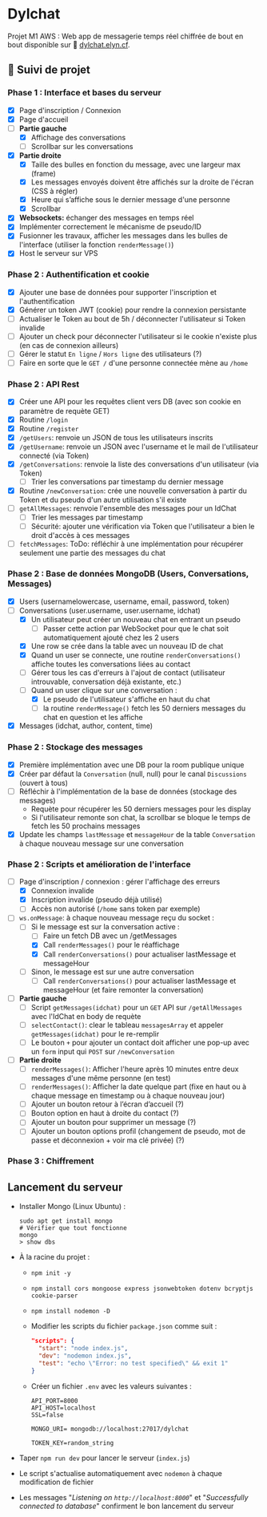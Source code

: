 # Dylchat

Projet M1 AWS : Web app de messagerie temps réel chiffrée de bout en bout disponible sur 🔗 [dylchat.elyn.cf](https://dylchat.elyn.cf).

## 🚧 Suivi de projet

### Phase 1 : Interface et bases du serveur

- [x] Page d'inscription / Connexion
- [x] Page d'accueil
- [ ] **Partie gauche**
  - [x] Affichage des conversations
  - [ ] Scrollbar sur les conversations
- [x] **Partie droite**
  - [x] Taille des bulles en fonction du message, avec une largeur max (frame)
  - [x] Les messages envoyés doivent être affichés sur la droite de l'écran (CSS à régler)
  - [x] Heure qui s’affiche sous le dernier message d'une personne
  - [x] Scrollbar
- [x] **Websockets:** échanger des messages en temps réel
- [x] Implémenter correctement le mécanisme de pseudo/ID
- [x] Fusionner les travaux, afficher les messages dans les bulles de l'interface (utiliser la fonction `renderMessage()`)
- [x] Host le serveur sur VPS

### Phase 2 : Authentification et cookie

- [x] Ajouter une base de données pour supporter l'inscription et l'authentification
- [x] Générer un token JWT (cookie) pour rendre la connexion persistante
- [ ] Actualiser le Token au bout de 5h / déconnecter l'utilisateur si Token invalide
- [ ] Ajouter un check pour déconnecter l'utilisateur si le cookie n'existe plus (en cas de connexion ailleurs)
- [ ] Gérer le statut `En ligne` / `Hors ligne` des utilisateurs (?)
- [ ] Faire en sorte que le `GET /` d'une personne connectée mène au `/home`

### Phase 2 : API Rest

- [x] Créer une API pour les requêtes client vers DB (avec son cookie en paramètre de requète GET)
- [x] Routine `/login`
- [x] Routine `/register`
- [x] `/getUsers`: renvoie un JSON de tous les utilisateurs inscrits
- [x] `/getUsername`: renvoie un JSON avec l'username et le mail de l'utilisateur connecté (via Token)
- [x] `/getConversations`: renvoie la liste des conversations d'un utilisateur (via Token)
  - [ ] Trier les conversations par timestamp du dernier message
- [x] Routine `/newConversation`: crée une nouvelle conversation à partir du Token et du pseudo d'un autre utilisation s'il existe
- [ ] `getAllMessages`: renvoie l'ensemble des messages pour un IdChat
  - [ ] Trier les messages par timestamp
  - [ ] Sécurité: ajouter une vérification via Token que l'utilisateur a bien le droit d'accès à ces messages
- [ ] `fetchMessages`: ToDo: réfléchir à une implémentation pour récupérer seulement une partie des messages du chat

### Phase 2 : Base de données MongoDB (Users, Conversations, Messages)

- [x] Users (usernamelowercase, username, email, password, token)
- [ ] Conversations (user.username, user.username, idchat)
  - [x] Un utilisateur peut créer un nouveau chat en entrant un pseudo
    - [ ] Passer cette action par WebSocket pour que le chat soit automatiquement ajouté chez les 2 users
  - [x] Une row se crée dans la table avec un nouveau ID de chat
  - [x] Quand un user se connecte, une routine `renderConversations()` affiche toutes les conversations liées au contact
  - [ ] Gérer tous les cas d'erreurs à l'ajout de contact (utilisateur introuvable, conversation déjà existante, etc.)
  - [ ] Quand un user clique sur une conversation :
    - [x] Le pseudo de l'utilisateur s'affiche en haut du chat
    - [ ] la routine `renderMessage()` fetch les 50 derniers messages du chat en question et les affiche
- [x] Messages (idchat, author, content, time)

### Phase 2 : Stockage des messages

- [x] Première implémentation avec une DB pour la room publique unique
- [x] Créer par défaut la `Conversation` (null, null) pour le canal `Discussions` (ouvert à tous)
- [ ] Réfléchir à l'implémentation de la base de données (stockage des messages)
  - Requète pour récupérer les 50 derniers messages pour les display
  - Si l'utilisateur remonte son chat, la scrollbar se bloque le temps de fetch les 50 prochains messages
- [x] Update les champs `lastMessage` et `messageHour` de la table `Conversation` à chaque nouveau message sur une conversation

### Phase 2 : Scripts et amélioration de l'interface

- [ ] Page d'inscription / connexion : gérer l'affichage des erreurs
  - [x] Connexion invalide
  - [x] Inscription invalide (pseudo déjà utilisé)
  - [ ] Accès non autorisé (`/home` sans token par exemple)

- [ ] `ws.onMessage`: à chaque nouveau message reçu du socket :
  - [ ] Si le message est sur la conversation active :
    - [ ] Faire un fetch DB avec un /getMessages
    - [x] Call `renderMessages()` pour le réaffichage
    - [x] Call `renderConversations()` pour actualiser lastMessage et messageHour
  - [ ] Sinon, le message est sur une autre conversation
    - [ ] Call `renderConversations()` pour actualiser lastMessage et messageHour (et faire remonter la conversation)

- [ ] **Partie gauche**
  - [ ] Script `getMessages(idchat)` pour un `GET` API sur `/getAllMessages` avec l'IdChat en body de requète
  - [ ] `selectContact()`: clear le tableau `messagesArray` et appeler `getMessages(idchat)` pour le re-remplir
  - [ ] Le bouton `+` pour ajouter un contact doit afficher une pop-up avec un `form` input qui `POST` sur `/newConversation`
- [ ] **Partie droite**
  - [ ] `renderMessages()`: Afficher l'heure après 10 minutes entre deux messages d'une même personne (en test)
  - [ ] `renderMessages()`: Afficher la date quelque part (fixe en haut ou à chaque message en timestamp ou à chaque nouveau jour)
  - [ ] Ajouter un bouton retour à l’écran d’accueil (?)
  - [ ] Bouton option en haut à droite du contact (?)
  - [ ] Ajouter un bouton pour supprimer un message (?)
  - [ ] Ajouter un bouton options profil (changement de pseudo, mot de passe et déconnexion + voir ma clé privée) (?)

### Phase 3 : Chiffrement

## Lancement du serveur

- Installer Mongo (Linux Ubuntu) :
  
  ```shell
  sudo apt get install mongo
  # Vérifier que tout fonctionne 
  mongo
  > show dbs
  ```

- À la racine du projet :
  - `npm init -y`
  - `npm install cors mongoose express jsonwebtoken dotenv bcryptjs cookie-parser`
  - `npm install nodemon -D`
  - Modifier les scripts du fichier `package.json` comme suit :

    ```json
    "scripts": {
      "start": "node index.js",
      "dev": "nodemon index.js",
      "test": "echo \"Error: no test specified\" && exit 1"
    }
    ```

  - Créer un fichier `.env` avec les valeurs suivantes :

    ```env
    API_PORT=8000
    API_HOST=localhost
    SSL=false

    MONGO_URI= mongodb://localhost:27017/dylchat

    TOKEN_KEY=random_string
    ```

- Taper `npm run dev` pour lancer le serveur (`index.js`)
- Le script s'actualise automatiquement avec `nodemon` à chaque modification de fichier
- Les messages "*Listening on `http://localhost:8000`*" et "*Successfully connected to database*" confirment le bon lancement du serveur
